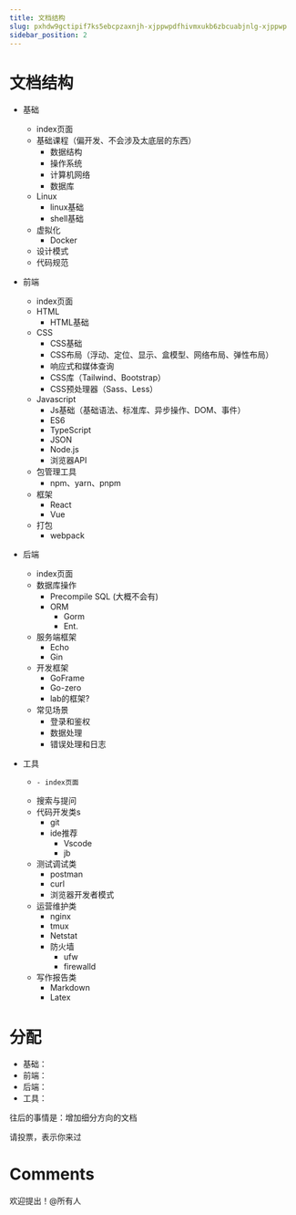 ```yaml
---
title: 文档结构
slug: pxhdw9gctipif7ks5ebcpzaxnjh-xjppwpdfhivmxukb6zbcuabjnlg-xjppwp
sidebar_position: 2
---
```



# 文档结构

- 基础
    - index页面
    - 基础课程（偏开发、不会涉及太底层的东西）
        - 数据结构
        - 操作系统
        - 计算机网络
        - 数据库
    - Linux
        - linux基础
        - shell基础
    - 虚拟化
        - Docker
    - 设计模式
    - 代码规范

- 前端
    - index页面
    - HTML
        - HTML基础
    - CSS 
        - CSS基础
        - CSS布局（浮动、定位、显示、盒模型、网络布局、弹性布局）
        - 响应式和媒体查询
        - CSS库（Tailwind、Bootstrap）
        - CSS预处理器（Sass、Less）
    - Javascript 
        - Js基础（基础语法、标准库、异步操作、DOM、事件）
        - ES6
        - TypeScript
        - JSON
        - Node.js
        - 浏览器API
    - 包管理工具
        - npm、yarn、pnpm
    - 框架
        - React
        - Vue
    - 打包
        - webpack

- 后端
    - index页面
    - 数据库操作
        - Precompile SQL (大概不会有)
        - ORM
            - Gorm
            - Ent.
    - 服务端框架
        - Echo
        - Gin
    - 开发框架
        - GoFrame
        - Go-zero
        - lab的框架?
    - 常见场景
        - 登录和鉴权
        - 数据处理
        - 错误处理和日志

- 工具 
    -     - index页面
    - 搜索与提问
    - 代码开发类s
        - git
        - ide推荐
            - Vscode
            - jb
    - 测试调试类
        - postman
        - curl
        - 浏览器开发者模式
    - 运营维护类
        - nginx
        - tmux
        - Netstat
        - 防火墙
            - ufw
            - firewalld
    - 写作报告类
        - Markdown
        - Latex

# 分配

- 基础：
- 前端：
- 后端：
- 工具：

往后的事情是：增加细分方向的文档

请投票，表示你来过

# Comments

欢迎提出！@所有人

